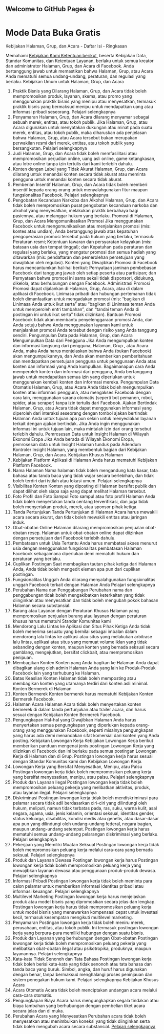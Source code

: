 ## Welcome to GitHub Pages :+1:

<h1>Mode Data	Buka Gratis</h1>
Kebijakan Halaman, Grup, dan Acara
- Daftar Isi	
- Ringkasan

Memahami [Kebijakan Kami
Ketentuan berikut](https://www.facebook.com/communitystandards), beserta Kebijakan Data, Standar Komunitas, dan Ketentuan Layanan, berlaku untuk semua kreator dan administrator Halaman, Grup, dan Acara di Facebook. Anda bertanggung jawab untuk memastikan bahwa Halaman, Grup, atau Acara Anda mematuhi semua undang-undang, peraturan, dan regulasi yang berlaku.
Kebijakan Umum untuk Halaman, Grup, dan Acara
1. Praktik Bisnis yang Dilarang
Halaman, Grup, dan Acara tidak boleh mempromosikan produk, layanan, skema, atau promo yang menggunakan praktik bisnis yang menipu atau menyesatkan, termasuk praktik bisnis yang bermaksud menipu untuk mendapatkan uang atau informasi pribadi seseorang.
Pelajari selengkapnya
2. Penyamaran
Halaman, Grup, dan Acara dilarang menyamar sebagai sebuah merek, entitas, atau tokoh publik. Jika Halaman, Grup, atau Acara digunakan untuk menyatakan dukungan atau minat pada suatu merek, entitas, atau tokoh publik, maka diharuskan ada penjelasan bahwa Halaman, Grup, atau Acara tersebut bukan merupakan perwakilan resmi dari merek, entitas, atau tokoh publik yang bersangkutan.
Pelajari selengkapnya
3. Judi
Halaman, Grup, dan Acara tidak boleh memfasilitasi atau mempromosikan perjudian online, uang asli online, game ketangkasan, atau lotre online tanpa izin tertulis dari kami terlebih dahulu.
4. Konten dengan Label yang Tidak Akurat
Halaman, Grup, dan Acara dilarang untuk menandai konten secara tidak akurat atau meminta pengguna untuk menandai konten secara tidak akurat.
5. Pemberian Insentif
Halaman, Grup, dan Acara tidak boleh memberi insentif kepada orang-orang untuk menyalahgunakan fitur maupun fungsionalitas Facebook.
Pelajari selengkapnya
6. Pengobatan Kecanduan Narkoba dan Alkohol
Halaman, Grup, dan Acara tidak boleh mempromosikan pusat pengobatan kecanduan narkoba dan alkohol yang menyesatkan, melakukan praktik berbahaya bagi pasiennya, atau melanggar hukum yang berlaku.
Promosi di Halaman, Grup, dan Acara
Mengomunikasikan Promosi
Jika menggunakan Facebook untuk mengomunikasikan atau menjalankan promosi (mis: kontes atau undian), Anda bertanggung jawab atas kepatuhan pengoperasian promosi tersebut pada hukum yang berlaku, termasuk:
Peraturan resmi;
Ketentuan tawaran dan persyaratan kelayakan (mis: batasan usia dan tempat tinggal); dan
Kepatuhan pada peraturan dan regulasi yang berlaku, yang mengatur promosi dan semua hadiah yang ditawarkan (mis: pendaftaran dan pemerolehan persetujuan yang diwajibkan oleh regulasi).
Konten yang Diwajibkan
Promosi di Facebook harus mencantumkan hal-hal berikut:
Pernyataan jaminan pembebasan Facebook dari tanggung jawab oleh setiap peserta atau partisipan; dan
Pernyataan bahwa promosi ini sama sekali tidak disponsori, didukung, dikelola, atau berhubungan dengan Facebook.
Administrasi Promosi
Promosi dapat dijalankan di Halaman, Grup, Acara, atau di dalam aplikasi di Facebook. Linimasa pribadi dan hubungan pertemanan tidak boleh dimanfaatkan untuk mengadakan promosi (mis: “bagikan di Linimasa Anda untuk ikut serta” atau “bagikan di Linimasa teman Anda untuk memperoleh entri tambahan”, dan “tandai teman Anda di postingan ini untuk ikut serta” tidak diizinkan).
Bantuan Promosi
Facebook tidak akan membantu penyelenggaraan promosi Anda, dan Anda setuju bahwa Anda menggunakan layanan kami untuk menjalankan promosi Anda tersebut dengan risiko yang Anda tanggung sendiri.
Pengumpulan Data pada Halaman, Grup, dan Acara
Mengumpulkan Data dari Pengguna
Jika Anda mengumpulkan konten dan informasi langsung dari pengguna, Halaman, Grup , atau Acara Anda, maka Anda harus menjelaskan bahwa Anda (bukan Facebook) akan mengumpulkannya, dan Anda akan memberikan pemberitahuan dan mendapatkan persetujuan pengguna untuk penggunaan Anda atas konten dan informasi yang Anda kumpulkan. Bagaimanapun cara Anda memperoleh konten dan informasi dari pengguna, Anda bertanggung jawab untuk mendapatkan semua izin yang diperlukan untuk menggunakan kembali konten dan informasi mereka.
Pengumpulan Data Otomatis
Halaman, Grup, atau Acara Anda tidak boleh mengumpulkan konten atau informasi pengguna, atau mengakses Facebook dengan cara lain, menggunakan sarana otomatis (seperti bot pemanen, robot, spider, atau scraper) tanpa izin tertulis dari Facebook.
Ajakan Bertindak
Halaman, Grup, atau Acara tidak dapat menggunakan informasi yang diperoleh dari interaksi seseorang dengan tombol ajakan bertindak Halaman Anda untuk tujuan apa pun selain untuk menyediakan layanan terkait dengan ajakan bertindak. Jika Anda ingin menggunakan informasi ini untuk tujuan lain, maka mintalah izin dari orang tersebut terlebih dahulu.
Pemrosesan Data untuk Insight Halaman di Wilayah Ekonomi Eropa
Jika Anda berada di Wilayah Ekonomi Eropa, pemrosesan data untuk Insight Halaman tunduk pada Adendum Kontroler Insight Halaman, yang membentuk bagian dari Kebijakan Halaman, Grup, dan Acara.
Kebijakan Khusus Halaman
1. Kebijakan Platform
Aplikasi di Halaman Anda harus mematuhi Kebijakan Platform Facebook.
2. Nama Halaman
Nama halaman tidak boleh mengandung kata kasar, tata bahasa atau tanda baca yang tidak wajar secara berlebihan, dan tidak boleh terdiri dari istilah atau lokasi umum.
Pelajari selengkapnya
3. Visibilitas Konten
Konten yang diposting di Halaman bersifat publik dan dapat dilihat oleh siapa saja yang dapat melihat Halaman tersebut.
4. Foto Profil dan Foto Sampul
Foto sampul atau foto profil Halaman Anda tidak boleh menyertakan tanda centang terverifikasi, dan juga tidak boleh menyertakan produk, merek, atau sponsor pihak ketiga.
5. Tanda Pertunjukan
Tanda Pertunjukan di Halaman Acara harus mewakili acara secara akurat, dan tidak boleh mewakili entitas atau jaringan induk.
6. Obat-obatan Online
Halaman dilarang mempromosikan penjualan obat-obatan resep. Halaman untuk obat-obatan online dapat diizinkan dengan persetujuan dari Facebook terlebih dahulu.
7. Pembatasan untuk Usia Tertentu
Anda harus membatasi akses menurut usia dengan menggunakan fungsionalitas pembatasan Halaman Facebook sebagaimana diperlukan demi mematuhi hukum dan peraturan yang berlaku.
8. Cuplikan Postingan
Saat membagikan tautan pihak ketiga dari Halaman Anda, Anda tidak boleh mengedit elemen apa pun dari cuplikan postingan.
9. Fungsionalitas Unggah
Anda dilarang menyalahgunakan fungsionalitas unggah Facebook terkait dengan Halaman Anda
Pelajari selengkapnya
10. Perubahan Nama dan Penggabungan
Perubahan nama dan penggabungan tidak boleh mengakibatkan keterkaitan yang tidak diinginkan atau menyesatkan dan tidak boleh mengubah pokok bahasan Halaman secara substansial.
11. Barang atau Layanan dengan Peraturan Khusus
Halaman yang mempromosikan penjualan barang atau layanan dengan peraturan khusus harus mematuhi Standar Komunitas kami
12. Mendorong Lalu Lintas ke Aplikasi dan Situs Pihak Ketiga
Anda tidak boleh menerima sesuatu yang bernilai sebagai imbalan dalam mendorong lalu lintas ke aplikasi atau situs yang melakukan arbitrase lalu lintas, aplikasi atau situs yang memuat volume iklan yang tidak sebanding dengan konten, maupun konten yang bernada seksual secara gamblang, mengejutkan, bersifat clickbait, atau mempromosikan penipuan.
13. Membagikan Konten
Konten yang Anda bagikan ke Halaman Anda dapat dibagikan ulang oleh admin Halaman Anda yang lain ke Produk-Produk Facebook lain yang terhubung ke Halaman.
14. Batas Keaslian Konten
Halaman tidak boleh memposting atau membagikan konten yang utamanya terdiri dari konten asli minimal.
Konten Bermerek di Halaman
1. Konten Bermerek
Konten bermerek harus mematuhi Kebijakan Konten Bermerek Facebook.
2. Halaman Acara
Halaman Acara tidak boleh menyertakan konten bermerek di dalam tanda pertunjukan atau trailer acara, dan harus sesuai dengan Kebijakan Konten Bermerek Facebook.
3. Pengungkapan Hal-hal yang Diwajibkan
Halaman Anda harus menyertakan semua pengungkapan yang diperlukan kepada orang-orang yang menggunakan Facebook, seperti misalnya pengungkapan yang harus ada demi menandakan sifat komersial dari konten yang Anda posting.
Kebijakan Lowongan Kerja
Kebijakan Lowongan Kerja berikut memberikan panduan mengenai jenis postingan Lowongan Kerja yang diizinkan di Facebook dan ini berlaku pada semua postingan Lowongan Kerja di Halaman dan di Grup. Postingan lowongan kerja harus sesuai dengan Standar Komunitas kami dan Kebijakan Lowongan Kerja.
1. Lowongan Kerja yang Bersifat Menyesatkan, Menipu, atau Palsu
Postingan lowongan kerja tidak boleh mempromosikan peluang kerja yang bersifat menyesatkan, menipu, atau palsu.
Pelajari selengkapnya
2. Produk dan Layanan Ilegal
Postingan lowongan kerja tidak boleh mempromosikan peluang pekerja yang melibatkan aktivitas, produk, atau layanan ilegal.
Pelajari selengkapnya
3. Diskriminasi
Postingan lowongan kerja tidak boleh mendiskriminasi para pelamar secara tidak adil berdasarkan ciri-ciri yang dilindungi oleh hukum, meliputi, namun tidak terbatas pada, ras, suku, warna kulit, asal negara, agama, usia, jenis kelamin, orientasi seksual, identitas gender, status keluarga, disabilitas, kondisi medis atau genetis, atau dasar-dasar apa pun yang dilindungi oleh undang-undang federal, negara bagian, maupun undang-undang setempat. Postingan lowongan kerja harus mematuhi semua undang-undang pelarangan diskriminasi yang berlaku.
Pelajari selengkapnya
4. Pekerjaan yang Memiliki Muatan Seksual
Postingan lowongan kerja tidak boleh mempromosikan peluang kerja melalui cara-cara yang bernada seksual.
Pelajari selengkapnya
5. Produk dan Layanan Dewasa
Postingan lowongan kerja harus Postingan lowongan kerja tidak boleh mempromosikan peluang kerja yang mewajibkan layanan dewasa atau penggunaan produk-produk dewasa.
Pelajari selengkapnya
6. Informasi Pribadi
Postingan lowongan kerja tidak boleh meminta para calon pelamar untuk memberikan informasi identitas pribadi atau informasi keuangan.
Pelajari selengkapnya
7. Multilevel Marketing
Postingan lowongan kerja harus menjelaskan produk atau model bisnis yang dipromosikan secara jelas dan lengkap. Postingan lowongan kerja harus tidak mempromosikan peluang kerja untuk model bisnis yang menawarkan kompensasi cepat untuk investasi kecil, termasuk kesempatan mengikuti multilevel marketing.
8. Penyamaran
Postingan lowongan kerja tidak boleh meniru merek, perusahaan, entitas, atau tokoh publik. Ini termasuk postingan lowongan kerja yang berpura-pura memiliki hubungan dengan suatu bisnis.
9. Produk dan Layanan yang berhubungan dengan Obat-obatan
Postingan lowongan kerja tidak boleh mempromosikan peluang pekerja yang melibatkan obat-obatan ilegal atau psikotropika, produknya, maupun layanannya.
Pelajari selengkapnya
10. Kata-kata Tidak Senonoh dan Tata Bahasa
Postingan lowongan kerja tidak boleh berisi kata-kata yang tidak senonoh atau tata bahasa dan tanda baca yang buruk. Simbol, angka, dan huruf harus digunakan dengan benar, tanpa bermaksud menghalangi proses peninjauan dan sistem penegakan hukum kami.
Pelajari selengkapnya
Kebijakan Khusus Acara
1. Acara Otomatis
Acara tidak boleh menciptakan undangan acara melalui cara-cara otomatis.
2. Pengungkapan Biaya
Acara harus mengungkapkan segala tindakan atau biaya tambahan yang berhubungan dengan pembelian tiket acara secara jelas dan di muka.
3. Perubahan Acara yang Menyesatkan
Perubahan acara tidak boleh menyesatkan atau menimbulkan koneksi yang tidak diinginkan serta tidak boleh mengubah acara secara substansial.
[Pelajari selengkapnya](https://m.facebook.com/policies/pages_groups_events/events_specific_policies/misleading_event)
